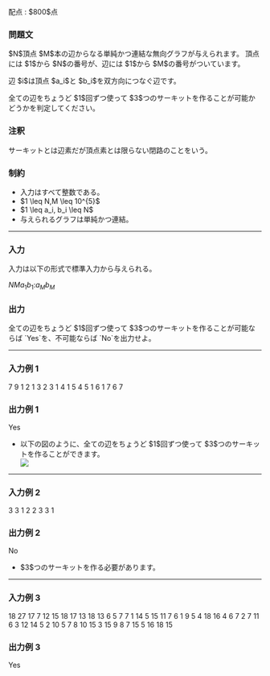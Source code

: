 
<div>

<span>

<span>

<p>
配点 : $800$点
</p>

<div>

<section>

### **問題文**

<p>
$N$頂点 $M$本の辺からなる単純かつ連結な無向グラフが与えられます。
頂点には $1$から $N$の番号が、辺には $1$から $M$の番号がついています。
</p>

<p>
辺 $i$は頂点 $a_i$と $b_i$を双方向につなぐ辺です。
</p>

<p>
全ての辺をちょうど $1$回ずつ使って $3$つのサーキットを作ることが可能かどうかを判定してください。
</p>

</section>

</div>

<div>

<section>

### **注釈**

<p>
サーキットとは辺素だが頂点素とは限らない閉路のことをいう。
</p>

</section>

</div>

<div>

<section>

### **制約**

<ul>

<li>
入力はすべて整数である。
</li>

<li>
$1 \leq N,M \leq 10^{5}$
</li>

<li>
$1 \leq a_i, b_i \leq N$
</li>

<li>
与えられるグラフは単純かつ連結。
</li>

</ul>

</section>

</div>

---

<div>

<div>

<section>

### **入力**

<p>
入力は以下の形式で標準入力から与えられる。
</p>

<div>

$N$$M$$a_1$$b_1$$:$$a_M$$b_M$
</div>

</section>

</div>

<div>

<section>

### **出力**

<p>
全ての辺をちょうど $1$回ずつ使って $3$つのサーキットを作ることが可能ならば `Yes`を、不可能ならば `No`を出力せよ。
</p>

</section>

</div>

</div>

---

<div>

<section>

### **入力例 1**

<div>

7 9
1 2
1 3
2 3
1 4
1 5
4 5
1 6
1 7
6 7

</div>

</section>

</div>

<div>

<section>

### **出力例 1**

<div>

Yes

</div>

<ul>

<li>
以下の図のように、全ての辺をちょうど $1$回ずつ使って $3$つのサーキットを作ることができます。

<div>

<img src="https://img.atcoder.jp/agc031/b8c8e2245d45a31cf39749b0a49fc2bd.png">

</img>

</div>

</li>

</ul>

</section>

</div>

---

<div>

<section>

### **入力例 2**

<div>

3 3
1 2
2 3
3 1

</div>

</section>

</div>

<div>

<section>

### **出力例 2**

<div>

No

</div>

<ul>

<li>
$3$つのサーキットを作る必要があります。
</li>

</ul>

</section>

</div>

---

<div>

<section>

### **入力例 3**

<div>

18 27
17 7
12 15
18 17
13 18
13 6
5 7
7 1
14 5
15 11
7 6
1 9
5 4
18 16
4 6
7 2
7 11
6 3
12 14
5 2
10 5
7 8
10 15
3 15
9 8
7 15
5 16
18 15

</div>

</section>

</div>

<div>

<section>

### **出力例 3**

<div>

Yes

</div>

</section>

</div>

</span>

</span>

</div>

